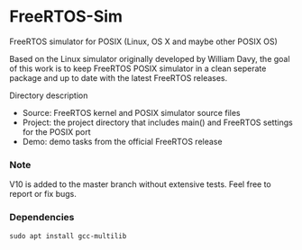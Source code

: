 # FreeRTOS-Sim
FreeRTOS simulator for POSIX (Linux, OS X and maybe other POSIX OS)

Based on the Linux simulator originally developed by William Davy, the goal of this work is to keep FreeRTOS POSIX simulator in a clean seperate package and up to date with the latest FreeRTOS releases.

Directory description
- Source: FreeRTOS kernel and POSIX simulator source files
- Project: the project directory that includes main() and FreeRTOS settings for the POSIX port
- Demo: demo tasks from the official FreeRTOS release

### Note
V10 is added to the master branch without extensive tests. Feel free to report or fix bugs.


### Dependencies

```shell-sessions
sudo apt install gcc-multilib
```
